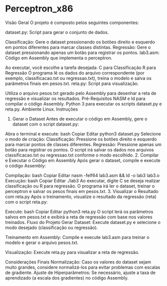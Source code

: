 # Perceptron_x86

Visão Geral
O projeto é composto pelos seguintes componentes:

dataset.py: Script para gerar o conjunto de dados.

Classificação: Gere o dataset pressionando os botões direito e esquerdo em pontos diferentes para marcar classes distintas.
Regressão: Gere o dataset pressionando apenas um botão para registrar os pontos.
lab3.asm: Código em Assembly que implementa o perceptron.

Ao executar, você escolhe a tarefa desejada:
C para Classificação
R para Regressão
O programa lê os dados do arquivo correspondente (por exemplo, classificacao.txt ou regressao.txt), treina o modelo e salva os parâmetros finais em pesos.txt.
reta.py: Script para visualização.

Utiliza o arquivo pesos.txt gerado pelo Assembly para desenhar a reta de regressão e visualizar os resultados.
Pré-Requisitos
NASM e ld para compilar o código Assembly.
Python 3 para executar os scripts dataset.py e reta.py.
Ambiente Linux.
Instruções
1. Gerar o Dataset
Antes de executar o código em Assembly, gere o dataset com o script dataset.py:

Abra o terminal e execute:
bash
Copiar
Editar
python3 dataset.py
Selecione o modo de criação:
Classificação: Pressione os botões direito e esquerdo para marcar pontos de classes diferentes.
Regressão: Pressione apenas um botão para registrar os pontos.
O script irá salvar os dados nos arquivos classificacao.txt ou regressao.txt conforme o modo escolhido.
2. Compilar e Executar o Código em Assembly
Após gerar o dataset, compile e execute o código Assembly:

Compilação:
bash
Copiar
Editar
nasm -felf64 lab3.asm && ld -o lab3 lab3.o
Execução:
bash
Copiar
Editar
./lab3
Ao executar, digite C se deseja realizar classificação ou R para regressão.
O programa irá ler o dataset, treinar o perceptron e salvar os pesos finais em pesos.txt.
3. Visualizar o Resultado com reta.py
Após o treinamento, visualize o resultado da regressão (reta) com o script reta.py:

Execute:
bash
Copiar
Editar
python3 reta.py
O script lerá os parâmetros salvos em pesos.txt e exibirá a reta de regressão com base nos valores treinados.
Fluxo do Projeto
Gerar Dataset:
Execute dataset.py e selecione o modo desejado (classificação ou regressão).

Treinamento em Assembly:
Compile e execute lab3.asm para treinar o modelo e gerar o arquivo pesos.txt.

Visualização:
Execute reta.py para visualizar a reta de regressão.

Considerações Finais
Normalização: Caso os valores do dataset sejam muito grandes, considere normalizá-los para evitar problemas com escalas de gradiente.
Ajuste de Hiperparâmetros: Se necessário, ajuste a taxa de aprendizado (a escala dos gradientes) no código Assembly.
